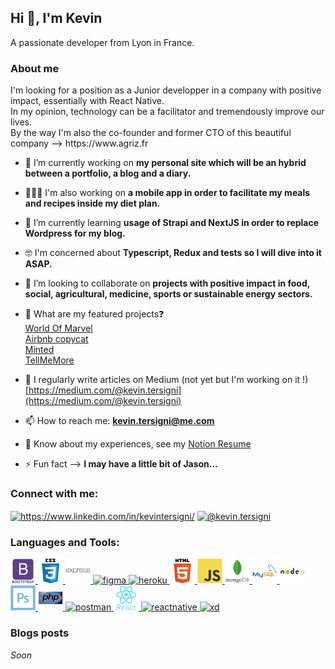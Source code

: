 ## Hi 👋, I'm Kevin
A passionate developer from Lyon in France.

<h3>About me</h3>
I'm looking for a position as a Junior developper in a company with positive impact, essentially with React Native.<br>
In my opinion, technology can be a facilitator and tremendously improve our lives.<br>
By the way I'm also the co-founder and former CTO of this beautiful company --> https://www.agriz.fr
  
- 🔭 I’m currently working on **my personal site which will be an hybrid between a portfolio, a blog and a diary.**

- 👨🏻‍💻 I'm also working on **a mobile app in order to facilitate my meals and recipes inside my diet plan.**

- 🌱 I’m currently learning **usage of Strapi and NextJS in order to replace Wordpress for my blog.**

- 🤓 I'm concerned about **Typescript, Redux and tests so I will dive into it ASAP.**

- 👯 I’m looking to collaborate on **projects with positive impact in food, social, agricultural, medicine, sports or sustainable energy sectors.**

- 🚀 What are my featured projects❓ 
<br> [World Of Marvel](https://github.com/kevintersigni/marvel-frontend)
<br> [Airbnb copycat]()
<br> [Minted](https://github.com/kevintersigni/vinted-front-end)
<br> [TellMeMore]()

- 📝 I regularly write articles on Medium (not yet but I'm working on it !) [https://medium.com/@kevin.tersigni](https://medium.com/@kevin.tersigni)

- 📫 How to reach me: **kevin.tersigni@me.com**

- 📄 Know about my experiences, see my [Notion Resume](https://www.notion.so/Kevin-Tersigni-7d99ee45f8264aef9444437e32e6d0eb)

- ⚡ Fun fact --> **I may have a little bit of Jason...**



<h3 align="left">Connect with me:</h3>
<p align="left">
<a href="https://linkedin.com/in/https://www.linkedin.com/in/kevintersigni/" target="blank"><img align="center" src="https://raw.githubusercontent.com/rahuldkjain/github-profile-readme-generator/master/src/images/icons/Social/linked-in-alt.svg" alt="https://www.linkedin.com/in/kevintersigni/" height="30" width="40" /></a>
<a href="https://medium.com/@kevin.tersigni" target="blank"><img align="center" src="https://raw.githubusercontent.com/rahuldkjain/github-profile-readme-generator/master/src/images/icons/Social/medium.svg" alt="@kevin.tersigni" height="30" width="40" /></a>
</p>

<h3 align="left">Languages and Tools:</h3>
<p align="left"> <a href="https://getbootstrap.com" target="_blank"> <img src="https://raw.githubusercontent.com/devicons/devicon/master/icons/bootstrap/bootstrap-plain-wordmark.svg" alt="bootstrap" width="40" height="40"/> </a> <a href="https://www.w3schools.com/css/" target="_blank"> <img src="https://raw.githubusercontent.com/devicons/devicon/master/icons/css3/css3-original-wordmark.svg" alt="css3" width="40" height="40"/> </a> <a href="https://expressjs.com" target="_blank"> <img src="https://raw.githubusercontent.com/devicons/devicon/master/icons/express/express-original-wordmark.svg" alt="express" width="40" height="40"/> </a> <a href="https://www.figma.com/" target="_blank"> <img src="https://www.vectorlogo.zone/logos/figma/figma-icon.svg" alt="figma" width="40" height="40"/> </a> <a href="https://heroku.com" target="_blank"> <img src="https://www.vectorlogo.zone/logos/heroku/heroku-icon.svg" alt="heroku" width="40" height="40"/> </a> <a href="https://www.w3.org/html/" target="_blank"> <img src="https://raw.githubusercontent.com/devicons/devicon/master/icons/html5/html5-original-wordmark.svg" alt="html5" width="40" height="40"/> </a> <a href="https://developer.mozilla.org/en-US/docs/Web/JavaScript" target="_blank"> <img src="https://raw.githubusercontent.com/devicons/devicon/master/icons/javascript/javascript-original.svg" alt="javascript" width="40" height="40"/> </a> <a href="https://www.mongodb.com/" target="_blank"> <img src="https://raw.githubusercontent.com/devicons/devicon/master/icons/mongodb/mongodb-original-wordmark.svg" alt="mongodb" width="40" height="40"/> </a> <a href="https://www.mysql.com/" target="_blank"> <img src="https://raw.githubusercontent.com/devicons/devicon/master/icons/mysql/mysql-original-wordmark.svg" alt="mysql" width="40" height="40"/> </a> <a href="https://nodejs.org" target="_blank"> <img src="https://raw.githubusercontent.com/devicons/devicon/master/icons/nodejs/nodejs-original-wordmark.svg" alt="nodejs" width="40" height="40"/> </a> <a href="https://www.photoshop.com/en" target="_blank"> <img src="https://raw.githubusercontent.com/devicons/devicon/master/icons/photoshop/photoshop-line.svg" alt="photoshop" width="40" height="40"/> </a> <a href="https://www.php.net" target="_blank"> <img src="https://raw.githubusercontent.com/devicons/devicon/master/icons/php/php-original.svg" alt="php" width="40" height="40"/> </a> <a href="https://postman.com" target="_blank"> <img src="https://www.vectorlogo.zone/logos/getpostman/getpostman-icon.svg" alt="postman" width="40" height="40"/> </a> <a href="https://reactjs.org/" target="_blank"> <img src="https://raw.githubusercontent.com/devicons/devicon/master/icons/react/react-original-wordmark.svg" alt="react" width="40" height="40"/> </a> <a href="https://reactnative.dev/" target="_blank"> <img src="https://reactnative.dev/img/header_logo.svg" alt="reactnative" width="40" height="40"/> </a> <a href="https://www.adobe.com/products/xd.html" target="_blank"> <img src="https://cdn.worldvectorlogo.com/logos/adobe-xd.svg" alt="xd" width="40" height="40"/> </a> </p>


### Blogs posts
*Soon*
<!-- BLOG-POST-LIST:START -->
<!-- BLOG-POST-LIST:END -->
